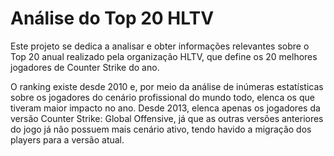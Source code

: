 # Análise do Top 20 HLTV

Este projeto se dedica a analisar e obter informações relevantes sobre o Top 20 anual realizado pela organização HLTV, que define os 20 melhores jogadores de Counter Strike do ano.

O ranking existe desde 2010 e, por meio da análise de inúmeras estatísticas sobre os jogadores do cenário profissional do mundo todo, elenca os que tiveram maior impacto no ano. Desde 2013, elenca apenas os jogadores da versão Counter Strike: Global Offensive, já que as outras versões anteriores do jogo já não possuem mais cenário ativo, tendo havido a migração dos players para a versão atual.

